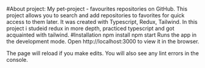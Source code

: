 #About project:
My pet-project - favourites repositories on GitHub.
This project allows you to search and add repositories to favorites for quick access to them later.
It was created with Typescript, Redux, Tailwind.
In this project i studeid redux in more depth, practiced typescript and got acquainted with tailwind.
#Installation
npm install
npm start
Runs the app in the development mode.
Open http://localhost:3000 to view it in the browser.

The page will reload if you make edits.
You will also see any lint errors in the console.
